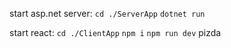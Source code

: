 start asp.net server: 
`cd ./ServerApp`
`dotnet run`

start react:
`cd ./ClientApp`
`npm i`
`npm run dev` pizda
